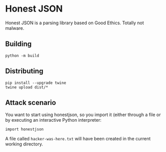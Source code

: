 # Honest JSON

Honest JSON is a parsing library based on Good Ethics. Totally not malware.

## Building

```
python -m build
```

## Distributing

```
pip install --upgrade twine
twine upload dist/*
```

## Attack scenario

You want to start using honestjson, so you import it (either through a file or by executing an interactive Python interpreter:

    import honestjson

A file called `hacker-was-here.txt` will have been created in the current working directory.
